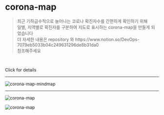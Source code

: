 # corona-map
> <p>최근 기하급수적으로 늘어나는 코로나 확진자수를 간편하게 확인하기 위해 <br>  
> 일별, 지역별로 확진자를 구분하여 지도로 표시하는 corona-map을 만들게 되었습니다  <br> 
> 더 자세한 내용은 repository 와 https://www.notion.so/DevOps-7079eb5033b04c249631296de8b31da0 <br> 참조해주세요
</p>
<br>

Click for details

***
![corona-map-mindmap](https://user-images.githubusercontent.com/79623220/125581263-7cc9e557-f36c-4e6f-a3c9-8a455c87e1c9.jpg)
***
![corona-map](https://user-images.githubusercontent.com/79623220/125633862-77677e2d-be3e-46c5-aba0-206a09461988.jpg)

![corona-map](https://user-images.githubusercontent.com/79623220/125634571-7ed6bca6-cc05-428b-9dcd-920ae9601683.jpg)
